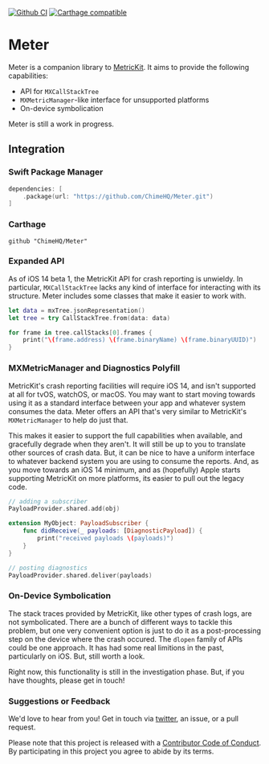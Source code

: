 [![Github CI](https://github.com/ChimeHQ/Meter/workflows/CI/badge.svg)](https://github.com/ChimeHQ/Meter/actions)
[![Carthage compatible](https://img.shields.io/badge/Carthage-compatible-4BC51D.svg)](https://github.com/Carthage/Carthage)

# Meter

Meter is a companion library to [MetricKit](https://developer.apple.com/documentation/metrickit). It aims to provide the following capabilities:

- API for `MXCallStackTree`
- `MXMetricManager`-like interface for unsupported platforms
- On-device symbolication

Meter is still a work in progress.

## Integration

### Swift Package Manager

```swift
dependencies: [
    .package(url: "https://github.com/ChimeHQ/Meter.git")
]
```

### Carthage

```
github "ChimeHQ/Meter"
```

### Expanded API

As of iOS 14 beta 1, the MetricKit API for crash reporting is unwieldy. In particular, `MXCallStackTree` lacks any kind of interface for interacting with its structure. Meter includes some classes that make it easier to work with.

```swift
let data = mxTree.jsonRepresentation()
let tree = try CallStackTree.from(data: data)

for frame in tree.callStacks[0].frames {
    print("\(frame.address) \(frame.binaryName) \(frame.binaryUUID)")
}
```

### MXMetricManager and Diagnostics Polyfill

MetricKit's crash reporting facilities will require iOS 14, and isn't supported at all for tvOS, watchOS, or macOS. You may want to start moving towards using it as a standard interface between your app and whatever system consumes the data. Meter offers an API that's very similar to MetricKit's `MXMetricManager` to help do just that.

This makes it easier to support the full capabilities when available, and gracefully degrade when they aren't. It will still be up to you to translate other sources of crash data. But, it can be nice to have a uniform interface to whatever backend system you are using to consume the reports. And, as you move towards an iOS 14 minimum, and as (hopefully) Apple starts supporting MetricKit on more platforms, its easier to pull out the legacy code.

```swift
// adding a subscriber
PayloadProvider.shared.add(obj)

extension MyObject: PayloadSubscriber {
    func didReceive(_ payloads: [DiagnosticPayload]) {
        print("received payloads \(payloads)")
    }
}

// posting diagnostics
PayloadProvider.shared.deliver(payloads)
```

### On-Device Symbolication

The stack traces provided by MetricKit, like other types of crash logs, are not symbolicated. There are a bunch of different ways to tackle this problem, but one very convenient option is just to do it as a post-processing step on the device where the crash occured. The `dlopen` family of APIs could be one approach. It has had some real limitions in the past, particularly on iOS. But, still worth a look.

Right now, this functionality is still in the investigation phase. But, if you have thoughts, please get in touch!

### Suggestions or Feedback

We'd love to hear from you! Get in touch via [twitter](https://twitter.com/chimehq), an issue, or a pull request.

Please note that this project is released with a [Contributor Code of Conduct](CODE_OF_CONDUCT.md). By participating in this project you agree to abide by its terms.
